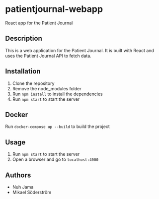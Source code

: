 # patientjournal-webapp
React app for the Patient Journal

## Description
This is a web application for the Patient Journal. It is built with React and uses the Patient Journal API to fetch data.

## Installation
1. Clone the repository
2. Remove the node_modules folder
3. Run `npm install` to install the dependencies
4. Run `npm start` to start the server

## Docker
Run `docker-compose up --build` to build the project

## Usage
1. Run `npm start` to start the server
2. Open a browser and go to `localhost:4000`

## Authors
- Nuh Jama
- Mikael Söderström